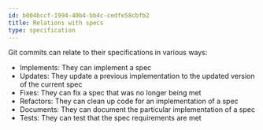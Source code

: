 ```yaml
---
id: b004bccf-1994-40b4-bb4c-cedfe58cbfb2
title: Relations with specs
type: specification
---
```


Git commits can relate to their specifications in various ways:

- Implements: They can implement a spec
- Updates: They update a previous implementation to the updated version of the current spec
- Fixes: They can fix a spec that was no longer being met
- Refactors: They can clean up code for an implementation of a spec
- Documents: They can document the particular implementation of a spec
- Tests: They can test that the spec requirements are met
